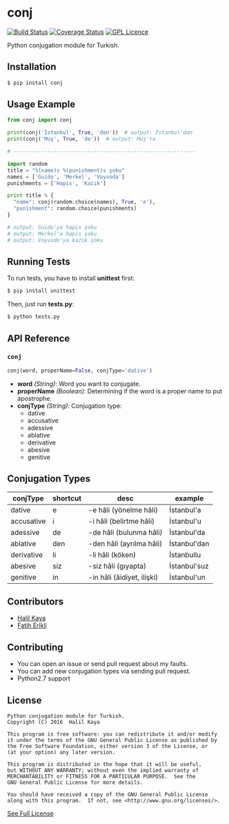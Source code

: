 # conj
[![Build Status](https://travis-ci.org/halilkaya/conj.svg?branch=master)](https://travis-ci.org/halilkaya/conj)
[![Coverage Status](https://coveralls.io/repos/github/halilkaya/conj/badge.svg?branch=master)](https://coveralls.io/github/halilkaya/conj?branch=master)
[![GPL Licence][licence-badge]](LICENSE)

Python conjugation module for Turkish.

## Installation
```sh
$ pip install conj
```

## Usage Example
```python
from conj import conj

print(conj('İstanbul', True, 'den'))  # output: İstanbul'dan
print(conj('Muş', True, 'de'))  # output: Muş'ta

# -----------------------------------------------------------

import random
title = "%(name)s %(punishment)s şoku"
names = ['Guido', 'Merkel', 'Voyvoda']
punishments = ['Hapis', 'Kazık']

print title % {
  "name": conj(random.choice(names), True, 'e'),
  "punishment": random.choice(punishments)
}

# output: Guido'ya hapis şoku
# output: Merkel'e hapis şoku
# output: Voyvodo'ya kazık şoku

```

## Running Tests
To run tests, you have to install **unittest** first:
```sh
$ pip install unittest
```
Then, just run **tests.py**:
```sh
$ python tests.py
```

## API Reference

### `conj`
```python
conj(word, properName=False, conjType='dative')
```

 - **word** *(String)*: Word you want to conjugate.
 - **properName** *(Boolean)*: Determining if the word is a proper name to put apostrophe.
 - **conjType** *(String)*: Conjugation type:
   - dative
   - accusative
   - adessive
   - ablative
   - derivative
   - abesive
   - genitive

## Conjugation Types
| conjType       | shortcut   | desc                       | example         |
| -------------- | ---------- | -------------------------- | --------------- |
| dative         | e          | -e hâli (yönelme hâli)     | İstanbul'a      |
| accusative     | i          | -i hâli (belirtme hâli)    | İstanbul'u      |
| adessive       | de         | -de hâli (bulunma hâli)    | İstanbul'da     |
| ablative       | den        | -den hâli (ayrılma hâli)   | İstanbul'dan    |
| derivative     | li         | -li hâli (köken)           | İstanbullu      |
| abesive        | siz        | -siz hâli (gıyapta)        | İstanbul'suz    |
| genitive       | in         | -in hâli (âidiyet, ilişki) | İstanbul'un     |

## Contributors
 - [Halil Kaya](https://github.com/halilkaya)
 - [Fatih Erikli](https://github.com/fatiherikli)

## Contributing
 - You can open an issue or send pull request about my faults.
 - You can add new conjugation types via sending pull request.
 - Python2.7 support

## License
```
Python conjugation module for Turkish.
Copyright (C) 2016  Halil Kaya

This program is free software: you can redistribute it and/or modify
it under the terms of the GNU General Public License as published by
the Free Software Foundation, either version 3 of the License, or
(at your option) any later version.

This program is distributed in the hope that it will be useful,
but WITHOUT ANY WARRANTY; without even the implied warranty of
MERCHANTABILITY or FITNESS FOR A PARTICULAR PURPOSE.  See the
GNU General Public License for more details.

You should have received a copy of the GNU General Public License
along with this program.  If not, see <http://www.gnu.org/licenses/>.
```
[See Full License](https://github.com/halilkaya/conj/blob/master/LICENSE)

[licence-badge]:http://img.shields.io/badge/licence-GPL-brightgreen.svg
